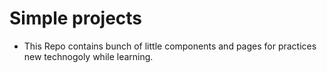 # Simple projects

- This Repo contains bunch of little components and pages for practices new technogoly while learning.